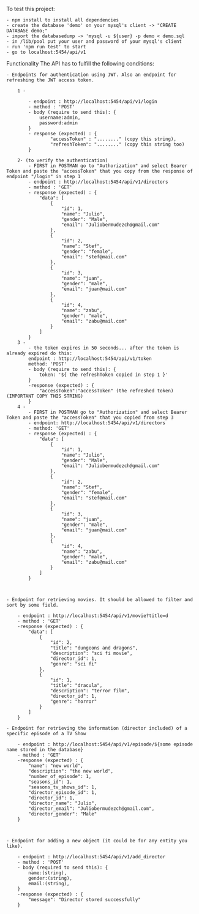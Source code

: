 To test this project: 

    - npm install to install all dependencies
    - create the database 'demo' on your mysql's client -> "CREATE DATABASE demo;"
    - import the databasedump -> 'mysql -u ${user} -p demo < demo.sql
    - in /lib/pool put your user and password of your mysql's client
    - run 'npm run test' to start
    - go to localhost:5454/api/v1

Functionality
The API has to fulfill the following conditions:

    - Endpoints for authentication using JWT. Also an endpoint for refreshing the JWT access token.  

        1 - 
        
            - endpoint : http://localhost:5454/api/v1/login
            - method : 'POST'        
            - body (require to send this): {
                username:admin,
                password:admin                
            }
            - response (expected) : {
                    "accessToken" : "........" (copy this string),
                    "refreshToken": "........" (copy this string too)
            }
        
        2- (to verify the authentication)        
            - FIRST in POSTMAN go to "Authorization" and select Bearer Token and paste the "accessToken" that you copy from the response of endpoint "/login" in step 1
            - endpoint : http://localhost:5454/api/v1/directors
            - method : 'GET'                    
            - response (expected) : {
                "data": [
                    {
                        "id": 1,
                        "name": "Julio",
                        "gender": "Male",
                        "email": "Juliobermudezch@gmail.com"
                    },
                    {
                        "id": 2,
                        "name": "Stef",
                        "gender": "female",
                        "email": "stef@mail.com"
                    },
                    {
                        "id": 3,
                        "name": "juan",
                        "gender": "male",
                        "email": "juan@mail.com"
                    },
                    {
                        "id": 4,
                        "name": "zabu",
                        "gender": "male",
                        "email": "zabu@mail.com"
                    }
                ]
            }
        3 - 
            - the token expires in 50 seconds... after the token is already expired do this: 
            endpoint : http://localhost:5454/api/v1/token
            method: 'POST'
            - body (require to send this): {
                token: '${ the refreshToken copied in step 1 }'                
            }
            -response (expected) : {
                "accessToken":"accessToken" (the refreshed token) (IMPORTANT COPY THIS STRING)
            }
        4 - 
            - FIRST in POSTMAN go to "Authorization" and select Bearer Token and paste the "accessToken" that you copied from step 3
            - endpoint: http://localhost:5454/api/v1/directors
            - method: 'GET'
            - response (expected) : {
                "data": [
                    {
                        "id": 1,
                        "name": "Julio",
                        "gender": "Male",
                        "email": "Juliobermudezch@gmail.com"
                    },
                    {
                        "id": 2,
                        "name": "Stef",
                        "gender": "female",
                        "email": "stef@mail.com"
                    },
                    {
                        "id": 3,
                        "name": "juan",
                        "gender": "male",
                        "email": "juan@mail.com"
                    },
                    {
                        "id": 4,
                        "name": "zabu",
                        "gender": "male",
                        "email": "zabu@mail.com"
                    }
                ]
            }



    - Endpoint for retrieving movies. It should be allowed to filter and sort by some field.

        - endpoint : http://localhost:5454/api/v1/movie?title=d
        - method : 'GET'        
        -response (expected) : {
            "data": [
                {
                    "id": 2,
                    "title": "dungeons and dragons",
                    "description": "sci fi movie",
                    "director_id": 1,
                    "genre": "sci fi"
                },
                {
                    "id": 1,
                    "title": "dracula",
                    "description": "terror film",
                    "director_id": 1,
                    "genre": "horror"
                }
            ]
        }

    - Endpoint for retrieving the information (director included) of a specific episode of a TV Show

        - endpoint : http://localhost:5454/api/v1/episode/${some episode name stored in the database}
        - method : 'GET'        
        -response (expected) : {
            "name": "new world",
            "description": "the new world",
            "number_of_episode": 1,
            "seasons_id": 1,
            "seasons_tv_shows_id": 1,
            "director_episode_id": 1,
            "director_id": 1,
            "director_name": "Julio",
            "director_email": "Juliobermudezch@gmail.com",
            "director_gender": "Male"
        }



    - Endpoint for adding a new object (it could be for any entity you like).

        - endpoint : http://localhost:5454/api/v1/add_director
        - method : 'POST'
        - body (required to send this): {
            name:(string),
            gender:(string),
            email:(string),
        }
        -response (expected) : {
            "message": "Director stored successfully"
        }
        

      
